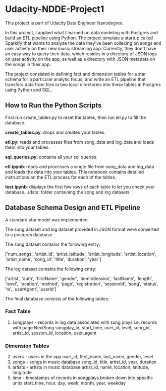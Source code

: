 # Udacity-NDDE-Project1

This project is part of Udacity Data Engineer Nanodegree. 

In this project, I applied what I learned on data modeling with Postgres and build an ETL pipeline using Python. The project simulate a startup called Sparkify that wants to analyze the data they've been collecing on songs and user activity on their new music streaming app. Currently, they don't have an easy way to query their data, which resides in a directory of JSON logs on user activity on the app, as well as a directory with JSON metadata on the songs in their app.

The project consisted in defining fact and dimension tables for a star schema for a particular analytic focus, and write an ETL pipeline that transfers data from files in two local directories into these tables in Postgres using Python and SQL.


## How to Run the Python Scripts

First run create_tables.py to reset the tables, then run etl.py to fill the database.

**create_tables.py**: drops and creates your tables.

**etl.py**: reads and processes files from song_data and log_data and loads them into your tables.

**sql_queries.py**: contains all your sql queries.

**etl.ipynb**: reads and processes a single file from song_data and log_data and loads the data into your tables. This notebook contains detailed instructions on the ETL process for each of the tables.

**test.ipynb**: displays the first few rows of each table to let you check your database.
./data: folder containing the song and log datasets

## Database Schema Design and ETL Pipeline

A standard star model was implemented. 

The song dataset and log dataset provided in JSON format were converted to a postgres database.

The song dataset contains the following entry:

['num_songs', 'artist_id', 'artist_latitude', 'artist_longitude',
       'artist_location', 'artist_name', 'song_id', 'title', 'duration',
       'year']

The log dataset contains the following entry:

['artist', 'auth', 'firstName', 'gender', 'itemInSession', 'lastName',
       'length', 'level', 'location', 'method', 'page', 'registration',
       'sessionId', 'song', 'status', 'ts', 'userAgent', 'userId']

The final database consists of the following tables:

### Fact Table
1. songplays - records in log data associated with song plays i.e. records with page NextSong
songplay_id, start_time, user_id, level, song_id, artist_id, session_id, location, user_agent
### Dimension Tables
2. users - users in the app
user_id, first_name, last_name, gender, level
3. songs - songs in music database
song_id, title, artist_id, year, duration
4. artists - artists in music database
artist_id, name, location, latitude, longitude
5. time - timestamps of records in songplays broken down into specific units
start_time, hour, day, week, month, year, weekday
